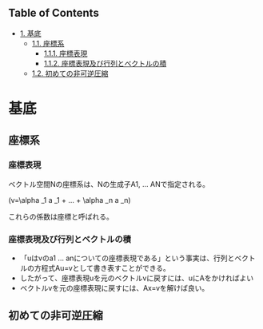 <div id="table-of-contents">
<h2>Table of Contents</h2>
<div id="text-table-of-contents">
<ul>
<li><a href="#sec-1">1. 基底</a>
<ul>
<li><a href="#sec-1-1">1.1. 座標系</a>
<ul>
<li><a href="#sec-1-1-1">1.1.1. 座標表現</a></li>
<li><a href="#sec-1-1-2">1.1.2. 座標表現及び行列とベクトルの積</a></li>
</ul>
</li>
<li><a href="#sec-1-2">1.2. 初めての非可逆圧縮</a></li>
</ul>
</li>
</ul>
</div>
</div>

# 基底<a id="sec-1" name="sec-1"></a>

## 座標系<a id="sec-1-1" name="sec-1-1"></a>

### 座標表現<a id="sec-1-1-1" name="sec-1-1-1"></a>

ベクトル空間Νの座標系は、Νの生成子A1, &#x2026; ANで指定される。

\(v=\alpha _1 a _1 + ...  + \alpha _n a _n\)

これらの係数は座標と呼ばれる。

### 座標表現及び行列とベクトルの積<a id="sec-1-1-2" name="sec-1-1-2"></a>

-   「uはvのa1 &#x2026; anについての座標表現である」という事実は、行列とベクトルの方程式Au=vとして書き表すことができる。
-   したがって、座標表現uを元のベクトルvに戻すには、uにAをかければよい
-   ベクトルvを元の座標表現に戻すには、Ax=vを解けば良い。

## 初めての非可逆圧縮<a id="sec-1-2" name="sec-1-2"></a>
